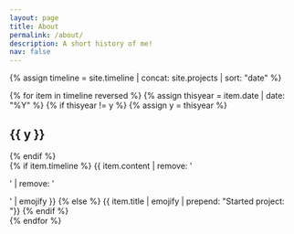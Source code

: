 ```yaml
---
layout: page
title: About
permalink: /about/
description: A short history of me!
nav: false
---
```

<!-- fetch timeline objects -->
{% assign timeline = site.timeline | concat: site.projects | sort: "date" %}

<!-- Timeline display -->
<div class="timeline">
	<!-- Iterate on all page years -->
	{% for item in timeline reversed %}
		<!-- update year tag -->
		{% assign thisyear = item.date | date: "%Y" %}
		<!-- Create a year heading if needed -->
		{% if thisyear != y %}
			{% assign y = thisyear %}
			<h2 class="year">{{ y }}</h2>
		{% endif %}
		<!-- Content -->
		<div class="container {{ item.category | downcase }}">
			<!-- If we have a timeline object -->
			{% if item.timeline %}
				{{ item.content | remove: '<p>' | remove: '</p>' | emojify }}
			<!-- If we have a project object -->
			{% else %}
				{{ item.title | emojify | prepend: "Started project: "}}
			{% endif %}
		</div>
	{% endfor %}
</div>
